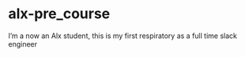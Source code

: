 # alx-pre_course
I’m a now an Alx student, this is my first respiratory as a full time slack engineer 
